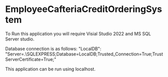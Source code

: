 # EmployeeCafteriaCreditOrderingSystem

To Run this application you will require Visial Studio 2022 and MS SQL Server studio.

Database connection is as follows: "LocalDB": "Server=.\\SQLEXPRESS;Database=LocalDB;Trusted_Connection=True;TrustServerCertificate=True;"

This application can be run using localhost.